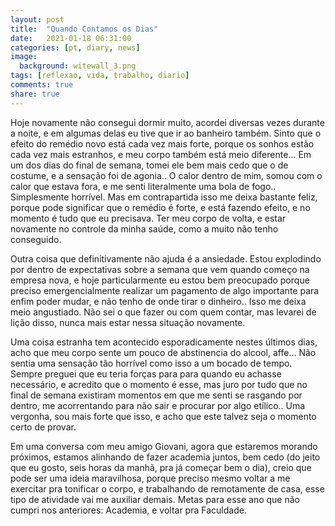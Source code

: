 ```yaml
---
layout: post
title:  "Quando Contamos os Dias"
date:   2021-01-18 06:31:00
categories: [pt, diary, news]
image:
  background: witewall_3.png
tags: [reflexao, vida, trabalho, diario]
comments: true
share: true
---
```

Hoje novamente não consegui dormir muito, acordei diversas vezes durante a noite, e em algumas delas eu tive que ir ao banheiro também. Sinto que o efeito do remédio novo está cada vez mais forte, porque os sonhos estão cada vez mais estranhos, e meu corpo também está meio diferente... Em um dos dias do final de semana, tomei ele bem mais cedo que o de costume, e a sensação foi de agonia.. O calor dentro de mim, somou com o calor que estava fora, e me senti literalmente uma bola de fogo.. Simplesmente horrível. Mas em contrapartida isso me deixa bastante feliz, porque pode significar que o remédio é forte, e está fazendo efeito, e no momento é tudo que eu precisava. Ter meu corpo de volta, e estar novamente no controle da minha saúde, como a muito não tenho conseguido.


Outra coisa que definitivamente não ajuda é a ansiedade. Estou explodindo por dentro de expectativas sobre a semana que vem quando começo na empresa nova, e hoje particularmente eu estou bem preocupado porque preciso emergencialmente realizar um pagamento de algo importante para enfim poder mudar, e não tenho de onde tirar o dinheiro.. Isso me deixa meio angustiado. Não sei o que fazer ou com quem contar, mas levarei de lição disso, nunca mais estar nessa situação novamente.

Uma coisa estranha tem acontecido esporadicamente nestes últimos dias, acho que meu corpo sente um pouco de abstinencia do alcool, affe... Não sentia uma sensação tão horrível como isso a um bocado de tempo. Sempre preguei que eu teria forças para para quando eu achasse necessário, e acredito que o momento é esse, mas juro por tudo que no final de semana existiram momentos em que me senti se rasgando por dentro, me acorrentando para não sair e procurar por algo etílico.. Uma vergonha, sou mais forte que isso, e acho que este talvez seja o momento certo de provar.

Em uma conversa com meu amigo Giovani, agora que estaremos morando próximos, estamos alinhando de fazer academia juntos, bem cedo (do jeito que eu gosto, seis horas da manhã, pra já começar bem o dia), creio que pode ser uma ideia maravilhosa, porque preciso mesmo voltar a me exercitar pra tonificar o corpo, e trabalhando de remotamente de casa, esse tipo de atividade vai me auxiliar demais. Metas para esse ano que não cumpri nos anteriores: Academia, e voltar pra Faculdade.